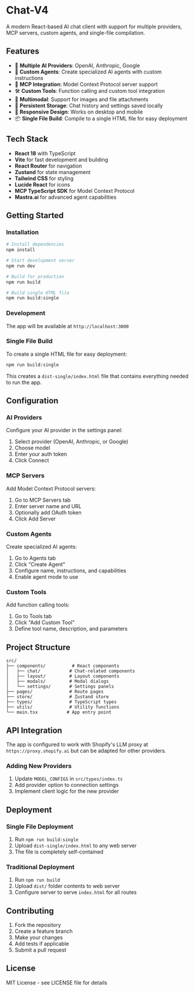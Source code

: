 # Chat-V4

A modern React-based AI chat client with support for multiple providers, MCP servers, custom agents, and single-file compilation.

## Features

- 🤖 **Multiple AI Providers**: OpenAI, Anthropic, Google
- 🧠 **Custom Agents**: Create specialized AI agents with custom instructions
- 🔌 **MCP Integration**: Model Context Protocol server support
- 🛠️ **Custom Tools**: Function calling and custom tool integration
- 📁 **Multimodal**: Support for images and file attachments
- 💾 **Persistent Storage**: Chat history and settings saved locally
- 📱 **Responsive Design**: Works on desktop and mobile
- 📦 **Single File Build**: Compile to a single HTML file for easy deployment

## Tech Stack

- **React 18** with TypeScript
- **Vite** for fast development and building
- **React Router** for navigation
- **Zustand** for state management
- **Tailwind CSS** for styling
- **Lucide React** for icons
- **MCP TypeScript SDK** for Model Context Protocol
- **Mastra.ai** for advanced agent capabilities

## Getting Started

### Installation

```bash
# Install dependencies
npm install

# Start development server
npm run dev

# Build for production
npm run build

# Build single HTML file
npm run build:single
```

### Development

The app will be available at `http://localhost:3000`

### Single File Build

To create a single HTML file for easy deployment:

```bash
npm run build:single
```

This creates a `dist-single/index.html` file that contains everything needed to run the app.

## Configuration

### AI Providers

Configure your AI provider in the settings panel:

1. Select provider (OpenAI, Anthropic, or Google)
2. Choose model
3. Enter your auth token
4. Click Connect

### MCP Servers

Add Model Context Protocol servers:

1. Go to MCP Servers tab
2. Enter server name and URL
3. Optionally add OAuth token
4. Click Add Server

### Custom Agents

Create specialized AI agents:

1. Go to Agents tab
2. Click "Create Agent"
3. Configure name, instructions, and capabilities
4. Enable agent mode to use

### Custom Tools

Add function calling tools:

1. Go to Tools tab
2. Click "Add Custom Tool"
3. Define tool name, description, and parameters

## Project Structure

```
src/
├── components/          # React components
│   ├── chat/           # Chat-related components
│   ├── layout/         # Layout components
│   ├── modals/         # Modal dialogs
│   └── settings/       # Settings panels
├── pages/              # Route pages
├── store/              # Zustand store
├── types/              # TypeScript types
├── utils/              # Utility functions
└── main.tsx           # App entry point
```

## API Integration

The app is configured to work with Shopify's LLM proxy at `https://proxy.shopify.ai` but can be adapted for other providers.

### Adding New Providers

1. Update `MODEL_CONFIGS` in `src/types/index.ts`
2. Add provider option to connection settings
3. Implement client logic for the new provider

## Deployment

### Single File Deployment

1. Run `npm run build:single`
2. Upload `dist-single/index.html` to any web server
3. The file is completely self-contained

### Traditional Deployment

1. Run `npm run build`
2. Upload `dist/` folder contents to web server
3. Configure server to serve `index.html` for all routes

## Contributing

1. Fork the repository
2. Create a feature branch
3. Make your changes
4. Add tests if applicable
5. Submit a pull request

## License

MIT License - see LICENSE file for details
